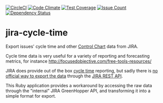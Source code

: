 
[![CircleCI](https://circleci.com/gh/johnboyes/jira-cycle-time.svg?style=svg)](https://circleci.com/gh/johnboyes/jira-cycle-time)
[![Code Climate](https://codeclimate.com/github/johnboyes/jira-cycle-time/badges/gpa.svg)](https://codeclimate.com/github/johnboyes/jira-cycle-time)
[![Test Coverage](https://codeclimate.com/github/johnboyes/jira-cycle-time/badges/coverage.svg)](https://codeclimate.com/github/johnboyes/jira-cycle-time/coverage)
[![Issue Count](https://codeclimate.com/github/johnboyes/jira-cycle-time/badges/issue_count.svg)](https://codeclimate.com/github/johnboyes/jira-cycle-time)
[![Dependency Status](https://gemnasium.com/badges/github.com/johnboyes/jira-cycle-time.svg)](https://gemnasium.com/github.com/johnboyes/jira-cycle-time)


# jira-cycle-time

Export issues' cycle time and other [Control Chart](https://confluence.atlassian.com/agile/glossary/control-chart) data from JIRA.

Cycle time data is very useful for a variety of reporting and forecasting metrics, for instance http://focusedobjective.com/free-tools-resources/

JIRA does provide out of the box [cycle time](https://confluence.atlassian.com/agile/glossary/cycle-time) reporting, but sadly there is [no official way to export the data](https://jira.atlassian.com/browse/JSWSERVER-4288) through the [JIRA REST API](https://docs.atlassian.com/jira-software/REST/cloud).

This Ruby application provides a workaround by accessing the raw data through the "internal" JIRA GreenHopper API, and transforming it into a simple format for export.
